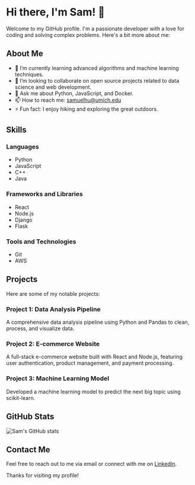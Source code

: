 # Hi there, I'm Sam! 👋

Welcome to my GitHub profile. I'm a passionate developer with a love for coding and solving complex problems. Here's a bit more about me:

## About Me

- 🌱 I’m currently learning advanced algorithms and machine learning techniques.
- 👯 I’m looking to collaborate on open source projects related to data science and web development.
- 💬 Ask me about Python, JavaScript, and Docker.
- 📫 How to reach me: [samuelhu@umich.edu](mailto:samuelhu@umich.edu)
- ⚡ Fun fact: I enjoy hiking and exploring the great outdoors.

## Skills

### Languages
- Python
- JavaScript
- C++
- Java

### Frameworks and Libraries
- React
- Node.js
- Django
- Flask

### Tools and Technologies
- Git
- AWS

## Projects

Here are some of my notable projects:

### Project 1: Data Analysis Pipeline
A comprehensive data analysis pipeline using Python and Pandas to clean, process, and visualize data.

### Project 2: E-commerce Website
A full-stack e-commerce website built with React and Node.js, featuring user authentication, product management, and payment processing.

### Project 3: Machine Learning Model
Developed a machine learning model to predict the next big topic using scikit-learn.

## GitHub Stats

![Sam's GitHub stats](https://github-readme-stats.vercel.app/api?username=samhu1&show_icons=true&theme=radical)

## Contact Me

Feel free to reach out to me via email or connect with me on [LinkedIn](https://www.linkedin.com/in/samuel-hu).

Thanks for visiting my profile!

<!--
**samhu1/samhu1** is a ✨ _special_ ✨ repository because its `README.md` (this file) appears on your GitHub profile.

Here are some ideas to get you started:

- 🔭 I’m currently working on ...
- 🌱 I’m currently learning ...
- 👯 I’m looking to collaborate on ...
- 🤔 I’m looking for help with ...
- 💬 Ask me about ...
- 📫 How to reach me: ...
- 😄 Pronouns: ...
- ⚡ Fun fact: ...
-->
